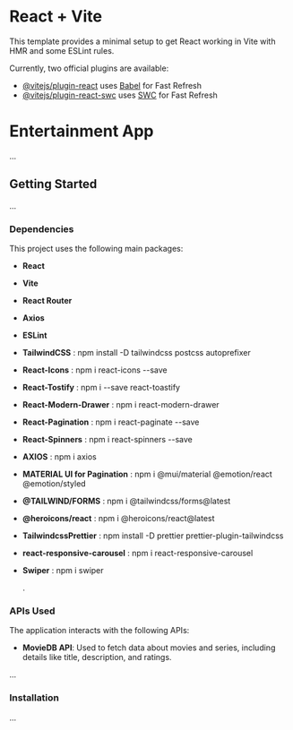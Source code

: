 # React + Vite

This template provides a minimal setup to get React working in Vite with HMR and some ESLint rules.

Currently, two official plugins are available:

- [@vitejs/plugin-react](https://github.com/vitejs/vite-plugin-react/blob/main/packages/plugin-react/README.md) uses [Babel](https://babeljs.io/) for Fast Refresh
- [@vitejs/plugin-react-swc](https://github.com/vitejs/vite-plugin-react-swc) uses [SWC](https://swc.rs/) for Fast Refresh

# Entertainment App

...

## Getting Started

...

### Dependencies

This project uses the following main packages:

- **React**
- **Vite**
- **React Router**
- **Axios**
- **ESLint**
- **TailwindCSS** : npm install -D tailwindcss postcss autoprefixer
- **React-Icons** : npm i react-icons --save
- **React-Tostify** : npm i --save react-toastify
- **React-Modern-Drawer** : npm i react-modern-drawer
- **React-Pagination** : npm i react-paginate --save
- **React-Spinners** : npm i react-spinners --save
- **AXIOS** : npm i axios
- **MATERIAL UI for Pagination** : npm i @mui/material @emotion/react @emotion/styled
- **@TAILWIND/FORMS** : npm i @tailwindcss/forms@latest
- **@heroicons/react** : npm i @heroicons/react@latest
- **TailwindcssPrettier** : npm install -D prettier prettier-plugin-tailwindcss
- **react-responsive-carousel** : npm i react-responsive-carousel
- **Swiper** : npm i swiper

  .

### APIs Used

The application interacts with the following APIs:

- **MovieDB API**: Used to fetch data about movies and series, including details like title, description, and ratings.

...

### Installation

...
